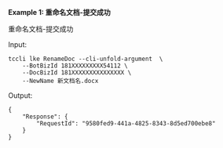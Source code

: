 **Example 1: 重命名文档-提交成功**

重命名文档-提交成功

Input: 

```
tccli lke RenameDoc --cli-unfold-argument  \
    --BotBizId 181XXXXXXXXX54112 \
    --DocBizId 181XXXXXXXXXXXXXXX \
    --NewName 新文档名.docx
```

Output: 
```
{
    "Response": {
        "RequestId": "9580fed9-441a-4825-8343-8d5ed700ebe8"
    }
}
```

